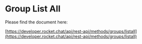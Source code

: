 # Group List All

Please find the document here: 

[https://developer.rocket.chat/api/rest-api/methods/groups/listall](https://developer.rocket.chat/api/rest-api/methods/groups/listall)

